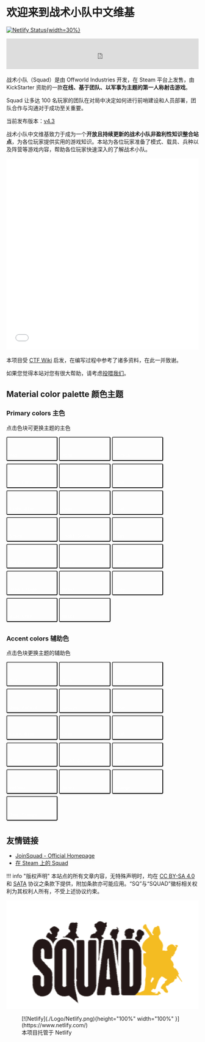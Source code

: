 # 欢迎来到战术小队中文维基

[![Netlify Status](https://api.netlify.com/api/v1/badges/0731eb51-4daf-4794-86f1-f10af6cda9db/deploy-status){width=30%}](https://app.netlify.com/sites/polite-stroopwafel-e18e0d/deploys)

<iframe src="https://kookapp.cn/widget?id=4939320590138488&theme=dark" width="100%" height="80" allowtransparency="true" frameborder="0"></iframe>

战术小队（Squad）是由 Offworld Industries 开发，在 Steam 平台上发售，由 KickStarter 资助的一款**在线、基于团队、以军事为主题的第一人称射击游戏**。

Squad 让多达 100 名玩家的团队在对局中决定如何进行前哨建设和人员部署，团队合作与沟通对于成功至关重要。

当前发布版本：[v4.3](./Update/v4.3/release_notes/)

战术小队中文维基致力于成为一个**开放且持续更新的战术小队非盈利性知识整合站点**，为各位玩家提供实用的游戏知识。本站为各位玩家准备了模式、载具、兵种以及阵营等游戏内容，帮助各位玩家快速深入的了解战术小队。

<iframe src="/Scripts/Slide" width="100%" height=500 frameborder="0" scrolling="no"></iframe>

本项目受 [CTF Wiki](https://ctf-wiki.org/) 启发，在编写过程中参考了诸多资料，在此一并致谢。

如果您觉得本站对您有很大帮助，请考虑[投喂我们](./Intro/Support)。


## Material color palette 颜色主题

### Primary colors 主色

点击色块可更换主题的主色
<div class="tx-switch">
<button data-md-color-primary="red"><code>Red</code></button>
<button data-md-color-primary="pink"><code>Pink</code></button>
<button data-md-color-primary="purple"><code>Purple</code></button>
<button data-md-color-primary="deep-purple"><code>Deep Purple</code></button>
<button data-md-color-primary="indigo"><code>Indigo</code></button>
<button data-md-color-primary="blue"><code>Blue</code></button>
<button data-md-color-primary="light-blue"><code>Light Blue</code></button>
<button data-md-color-primary="cyan"><code>Cyan</code></button>
<button data-md-color-primary="teal"><code>Teal</code></button>
<button data-md-color-primary="green"><code>Green</code></button>
<button data-md-color-primary="light-green"><code>Light Green</code></button>
<button data-md-color-primary="lime"><code>Lime</code></button>
<button data-md-color-primary="yellow"><code>Yellow</code></button>
<button data-md-color-primary="amber"><code>Amber</code></button>
<button data-md-color-primary="orange"><code>Orange</code></button>
<button data-md-color-primary="deep-orange"><code>Deep Orange</code></button>
<button data-md-color-primary="brown"><code>Brown</code></button>
<button data-md-color-primary="grey"><code>Grey</code></button>
<button data-md-color-primary="blue-grey"><code>Blue Grey</code></button>
<button data-md-color-primary="white"><code>White</code></button>
</div>
<script>
  var buttons = document.querySelectorAll("button[data-md-color-primary]");
  Array.prototype.forEach.call(buttons, function(button) {
    button.addEventListener("click", function() {
      document.body.dataset.mdColorPrimary = this.dataset.mdColorPrimary;
      localStorage.setItem("data-md-color-primary",this.dataset.mdColorPrimary);
    })
  })
</script>

### Accent colors 辅助色

点击色块更换主题的辅助色
<div class="tx-switch">
<button data-md-color-accent="red"><code>Red</code></button>
<button data-md-color-accent="pink"><code>Pink</code></button>
<button data-md-color-accent="purple"><code>Purple</code></button>
<button data-md-color-accent="deep-purple"><code>Deep Purple</code></button>
<button data-md-color-accent="indigo"><code>Indigo</code></button>
<button data-md-color-accent="blue"><code>Blue</code></button>
<button data-md-color-accent="light-blue"><code>Light Blue</code></button>
<button data-md-color-accent="cyan"><code>Cyan</code></button>
<button data-md-color-accent="teal"><code>Teal</code></button>
<button data-md-color-accent="green"><code>Green</code></button>
<button data-md-color-accent="light-green"><code>Light Green</code></button>
<button data-md-color-accent="lime"><code>Lime</code></button>
<button data-md-color-accent="yellow"><code>Yellow</code></button>
<button data-md-color-accent="amber"><code>Amber</code></button>
<button data-md-color-accent="orange"><code>Orange</code></button>
<button data-md-color-accent="deep-orange"><code>Deep Orange</code></button>
</div>
<script>
  var buttons = document.querySelectorAll("button[data-md-color-accent]");
  Array.prototype.forEach.call(buttons, function(button) {
    button.addEventListener("click", function() {
      document.body.dataset.mdColorAccent = this.dataset.mdColorAccent;
      localStorage.setItem("data-md-color-accent",this.dataset.mdColorAccent);
    })
  })
</script>

<style>
button[data-md-color-accent]> code {
    background-color: var(--md-code-bg-color);
    color: var(--md-accent-fg-color);
  }
button[data-md-color-primary] > code {
    background-color: var(--md-code-bg-color);
    color: var(--md-primary-fg-color);
  }
button[data-md-color-primary='white'] > code {
    background-color: var(--md-primary-bg-color);
    color: var(--md-primary-fg-color);
  }
button[data-md-color-accent],button[data-md-color-primary],button[data-md-color-scheme]{
    width: 8.4rem;
    margin-bottom: .4rem;
    padding: 2.4rem .4rem .4rem;
    transition: background-color .25s,opacity .25s;
    border-radius: .2rem;
    color: #fff;
    font-size: .8rem;
    text-align: left;
    cursor: pointer;
}
button[data-md-color-accent]{
  background-color: var(--md-accent-fg-color);
}
button[data-md-color-primary]{
  background-color: var(--md-primary-fg-color);
}
button[data-md-color-scheme='default']{
  background-color: hsla(0, 0%, 100%, 1);
}
button[data-md-color-scheme='slate']{
  background-color: var(--md-default-bg-color);
}
button[data-md-color-accent]:hover, button[data-md-color-primary]:hover {
    opacity: .75;
}
</style>

## 友情链接

- [JoinSquad - Official Homepage](https://joinsquad.com/)
- [在 Steam 上的 Squad](https://store.steampowered.com/app/393380)

!!! info "版权声明"
    本站点的所有文章内容，无特殊声明时，均在 [CC BY-SA 4.0](https://creativecommons.org/licenses/by-sa/4.0/deed.zh) 和 [SATA](https://github.com/zTrix/sata-license) 协议之条款下提供，附加条款亦可能应用。“SQ”与“SQUAD”徽标相关权利为其权利人所有，不受上述协议约束。

![SquadLogo](./Logo/SQUAD_540_300.png)

<figure markdown>
  [![Netlify](./Logo/Netlify.png){height="100%" width="100%" }](https://www.netlify.com/)
  <figcaption>本项目托管于 Netlify</figcaption>
</figure>